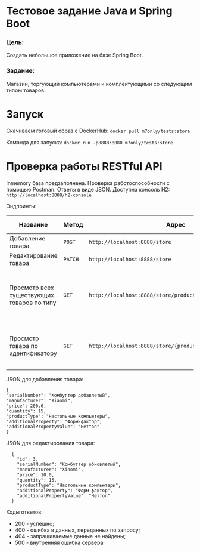 # Тестовое задание Java и Spring Boot

### Цель:

Создать небольшое приложение на базе Spring Boot.

### Задание:

Магазин, торгующий компьютерами и комплектующими со следующим типом товаров.

# Запуск

Скачиваем готовый образ с DockerHub: `docker pull m7only/tests:store`

Команда для запуска: `docker run -p8888:8080 m7only/tests:store`

# Проверка работы RESTful API

Inmemory база предзаполнена. Проверка работоспособности c помощью Postman. Ответы в виде JSON. Доступна консоль H2: `http://localhost:8888/h2-console`

Эндпоинты:

| Название                                   | Метод   | Адрес                                                       | Параметры запроса                                                              |
|--------------------------------------------|---------|-------------------------------------------------------------|--------------------------------------------------------------------------------|
| Добавление товара                          | `POST`  | `http://localhost:8888/store`                               | JSON                                                                           |
| Редактирование товара                      | `PATCH` | `http://localhost:8888/store`                               | JSON                                                                           |
| Просмотр всех существующих товаров по типу | `GET`   | `http://localhost:8888/store/product_types/{productTypeId}` | productTypeId - идентификатор типа товара, предзаполнены с 1 до 4 включительно |
| Просмотр товара по идентификатору          | `GET`   | `http://localhost:8888/store/{productId}`                   | productId - идентификатор товара, предзаполнены с 1 до 12 включительно         |

JSON для добавления товара:

```
{
"serialNumber": "Комбугтер добавлетый",
"manufacturer": "Xiaomi",
"price": 200.0,
"quantity": 15,
"productType": "Настольные компьютеры",
"additionalProperty": "Форм-фактор",
"additionalPropertyValue": "Неттоп"
}
```

JSON для редактирования товара:

```
  {
    "id": 3,
    "serialNumber": "Комбугтер обновлетый",
    "manufacturer": "Xiaomi",
    "price": 10.0,
    "quantity": 15,
    "productType": "Настольные компьютеры",
    "additionalProperty": "Форм-фактор",
    "additionalPropertyValue": "Неттоп"
  }
```

Коды ответов:

* 200 - успешно;
* 400 - ошибка в данных, переданных по запросу;
* 404 - запрашиваемые данные не найдены;
* 500 - внутренняя ошибка сервера
